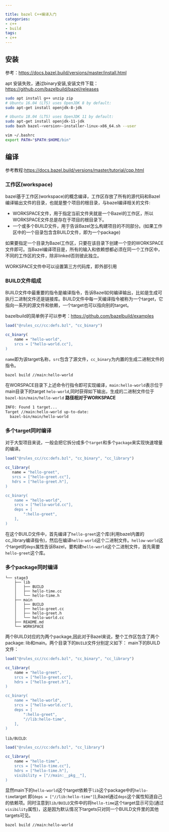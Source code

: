 ```yaml
---

title: bazel C++编译入门
categories: 
- c++
- build
tags:
- c++
---
```


<!-- more -->

## 安装

参考：https://docs.bazel.build/versions/master/install.html

apt 安装失败，通过binary安装,安装文件下载：https://github.com/bazelbuild/bazel/releases

```bash
sudo apt install g++ unzip zip
# Ubuntu 16.04 (LTS) uses OpenJDK 8 by default:
sudo apt-get install openjdk-8-jdk

# Ubuntu 18.04 (LTS) uses OpenJDK 11 by default:
sudo apt-get install openjdk-11-jdk
sudo bash bazel-<version>-installer-linux-x86_64.sh --user

vim ~/.bashrc
export PATH="$PATH:$HOME/bin"
```

## 编译

参考教程:https://docs.bazel.build/versions/master/tutorial/cpp.html

### 工作区(workspace)

bazel基于工作区(workspace)的概念编译，工作区存放了所有的源代码和Bazel编译输出文件的目录，也就是整个项目的根目录，与bazel编译相关的文件:

- WORKSPACE文件，用于指定当前文件夹就是一个Bazel的工作区，所以WORKSPACE文件总是存在于项目的根目录下。
- 一个或多个BUILD文件，用于告诉Bazel怎么构建项目的不同部分。(如果工作区中的一个目录包含含BUILD文件，即为一个package)

如果要指定一个目录为Bazel工作区，只要在该目录下创建一个空的WORKSPACE文件即可。当Bazel编译项目是，所有的输入和依赖想都必须在同一个工作区中，不同的工作区的文件，除非linked否则彼此独立。

WORKSPACE文件中可以设置第三方代码库，即外部引用

### BUILD文件组成

BUILD文件中最重要的指令是编译指令，告诉Bazel如何编译输出，比如是生成可执行二进制文件还是链接库。BUILD文件中每一天编译指令被称为一个target，它指向一系列的源文件和依赖，一个target也可以指向别的target。

bazelbuild的简单例子可以参考：https://github.com/bazelbuild/examples

```cmake
load("@rules_cc//cc:defs.bzl", "cc_binary")

cc_binary(
	name = "hello-world",
	srcs = ["hello-world.cc"],
)
```

`name`即为该target名称，`src`包含了源文件，`cc_binary`为内置的生成二进制文件的指令。

```bash
bazel build //main:hello-world
```

在WORSPACE目录下上述命令行指令即可实现编译，`main:hello-world`表示位于main目录下的target `helo-world`,同时获得如下输出，生成的二进制文件位于`bazel-bin/main/hello-world`
**路径相对于WORKSPACE**

```bash
INFO: Found 1 target...
Target //main:hello-world up-to-date:
  bazel-bin/main/hello-world
```

### 多个target同时编译

对于大型项目来说，一般会把它拆分成多个`target`和多个`package`来实现快速增量的编译。

```cmake
load("@rules_cc//cc:defs.bzl", "cc_binary", "cc_library")                   

cc_library(
   name = "hello-greet",
   srcs = ["hello-greet.cc"],
   hdrs = ["hello-greet.h"],
)

cc_binary(
    name = "hello-world",
    srcs = ["hello-world.cc"],
    deps = [
        ":hello-greet",
    ],
)
```

在这个BUILD文件中，首先编译了`hello-greet`这个库(利用bazel内置的cc_library编译指令)，然后在编译`hello-world`这个二进制文件。`hellow-world`这个target的`deps`属性告诉Bazel，要构建`hello-world`这个二进制文件，首先需要`hello-greet`这个库。

### 多个package同时编译

```
└── stage3
    ├── lib
    │   ├── BUILD
    │   ├── hello-time.cc
    │   └── hello-time.h
    ├── main
    │   ├── BUILD
    │   ├── hello-greet.cc
    │   ├── hello-greet.h
    │   └── hello-world.cc
    ├── README.md
    └── WORKSPACE
```

两个BUILD对应的为两个package,因此对于Bazel来说，整个工作区包含了两个package: lib和main。两个目录下的`BUILD`文件分别定义如下：
main下的BUILD文件：

```cmake
load("@rules_cc//cc:defs.bzl", "cc_binary", "cc_library")                   

cc_library(
    name = "hello-greet",
    srcs = ["hello-greet.cc"],
    hdrs = ["hello-greet.h"],
)

cc_binary(
    name = "hello-world",
    srcs = ["hello-world.cc"],
    deps = [
        ":hello-greet",
        "//lib:hello-time",
    ],
)
```

`lib/BUILD`:

```cmake
load("@rules_cc//cc:defs.bzl", "cc_library")                                

cc_library(
    name = "hello-time",
    srcs = ["hello-time.cc"],
    hdrs = ["hello-time.h"],
    visibility = ["//main:__pkg__"],
)
```

显然main下的`hello-world`这个target依赖于`lib`这个package中的`hello-time`target 即(`deps = ["//lib:hello-time"]`),Bazel通过`deps`这个属性知道自己的依赖项。同时注意到`lib/BUILD`文件中的将`hello-time`这个target显示可见(通过`visibility`属性)，这是因为默认情况下targets只对同一个BUILD文件里的其他targets可见。

```bash
bazel build //main:hello-world
```

